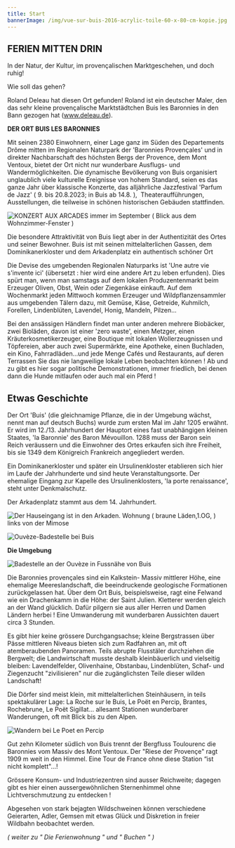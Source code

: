 ```yaml
---
title: Start
bannerImage: /img/vue-sur-buis-2016-acrylic-toile-60-x-80-cm-kopie.jpg
---
```

## **FERIEN MITTEN DRIN**

In der Natur, der Kultur, im provençalischen Marktgeschehen, und doch ruhig!

Wie soll das gehen?

Roland Deleau hat diesen Ort gefunden! Roland ist ein deutscher Maler, den das sehr kleine provençalische Marktstädtchen Buis les Baronnies in den Bann gezogen hat (www.deleau.de).

**DER ORT BUIS LES BARONNIES**

Mit seinen 2380 Einwohnern, einer Lage ganz im Süden des Departements Drôme mitten im Regionalen Naturpark der 'Baronnies Provençales' und in direkter Nachbarschaft des höchsten Bergs der Provence, dem Mont Ventoux, bietet der Ort nicht nur wunderbare Ausflugs- und Wandermöglichkeiten. Die dynamische Bevölkerung von Buis organisiert unglaublich viele kulturelle Ereignisse von hohem Standard, seien es das ganze Jahr über klassische Konzerte, das alljährliche Jazzfestival 'Parfum de Jazz' ( 9. bis 20.8.2023; in Buis ab 14.8. ),  Theateraufführungen, Ausstellungen, die teilweise in schönen historischen Gebäuden stattfinden.

![KONZERT AUX ARCADES immer im September ( Blick aus dem Wohnzimmer-Fenster )](/img/20220911_170312.jpg "KONZERT AUX ARCADES immer im September ( Blick aus dem Wohnzimmer-Fenster )")

Die besondere Attraktivität von Buis liegt aber in der Authentizität des Ortes und seiner Bewohner. Buis ist mit seinen mittelalterlichen Gassen, dem Dominikanerkloster und dem Arkadenplatz ein authentisch schöner Ort

Die Devise des umgebenden Regionalen Naturparks ist 'Une autre vie s'invente ici' (übersetzt : hier wird eine andere Art zu leben erfunden). Dies spürt man, wenn man samstags auf dem lokalen Produzentenmarkt beim Erzeuger Oliven, Obst, Wein oder Ziegenkäse einkauft. Auf dem Wochenmarkt jeden Mittwoch kommen Erzeuger und Wildpflanzensammler aus umgebenden Tälern dazu, mit Gemüse, Käse, Getreide, Kuhmilch, Forellen, Lindenblüten, Lavendel, Honig, Mandeln, Pilzen...

Bei den ansässigen Händlern findet man unter anderen mehrere Biobäcker, zwei Bioläden, davon ist einer 'zero waste', einen Metzger, einen Kräuterkosmetikerzeuger, eine Boutique mit lokalen Wollerzeugnissen und Töpfereien, aber auch zwei Supermärkte, eine Apotheke, einen Buchladen, ein Kino, Fahrradläden...und jede Menge Cafés und Restaurants, auf deren Terrassen Sie das nie langweilige lokale Leben beobachten können ! Ab und zu gibt es hier sogar politische Demonstrationen, immer friedlich, bei denen dann die Hunde mitlaufen oder auch mal ein Pferd !

## Etwas Geschichte

Der Ort 'Buis' (die gleichnamige Pflanze, die in der Umgebung wächst, nennt man auf deutsch Buchs) wurde zum ersten Mal im Jahr 1205 erwähnt. Er wird im 12./13. Jahrhundert der Hauptort eines fast unabhängigen kleinen Staates, 'la Baronnie' des Baron Mévouillon. 1288 muss der Baron sein Reich veräussern und die Einwohner des Ortes erkaufen sich ihre Freiheit, bis sie 1349 dem Königreich Frankreich angegliedert werden.

Ein Dominikanerkloster und später ein Ursulinenkloster etablieren sich hier im Laufe der Jahrhunderte und sind heute Veranstaltungsorte. Der ehemalige Eingang zur Kapelle des Ursulinenklosters, 'la porte renaissance', steht unter Denkmalschutz.

Der Arkadenplatz stammt aus dem 14. Jahrhundert.

![Der Hauseingang ist in den Arkaden. Wohnung ( braune Läden,1.OG, ) links von der Mimose](/img/20230111_155915.jpg "Der Hauseingang ist in den Arkaden. Wohnung ( braune Läden,1.OG, ) links von der Mimose")

![Ouvèze-Badestelle bei Buis](/img/ouvèze-bei-buis.jpg "Ouvèze-Badestelle bei Buis")

**Die Umgebung**

![Badestelle an der Ouvèze in Fussnähe von Buis](/img/ouvèze-bei-buis.jpg)



Die Baronnies provençales sind ein Kalkstein- Massiv mittlerer Höhe, eine ehemalige Meereslandschaft, die beeindruckende geologische Formationen zurückgelassen hat. Über dem Ort Buis, beispielsweise, ragt eine Felwand wie ein Drachenkamm in die Höhe: der Saint Julien. Kletterer werden gleich an der Wand glücklich. Dafür pilgern sie aus aller Herren und Damen Ländern herbei ! Eine Umwanderung mit wunderbaren Aussichten dauert circa 3 Stunden.

Es gibt hier keine grössere Durchgangsachse; kleine Bergstrassen über Pässe mittleren Niveaus bieten sich zum Radfahren an, mit oft atemberaubenden Panoramen. Teils abrupte Flusstäler durchziehen die Bergwelt; die Landwirtschaft musste deshalb kleinbäuerlich und vielseitig bleiben: Lavendelfelder, Olivenhaine, Obstanbau, Lindenblüten, Schaf- und Ziegenzucht "zivilisieren" nur die zugänglichsten Teile dieser wilden Landschaft!

Die Dörfer sind meist klein, mit mittelalterlichen Steinhäusern, in teils spektakulärer Lage: La Roche sur le Buis, Le Poët en Percip, Brantes, Rochebrune, Le Poët Sigillat... allesamt Stationen wunderbarer Wanderungen, oft mit Blick bis zu den Alpen.

![Wandern bei Le Poet en Percip](/img/wandern-um-le-poët-en-percip.jpg "Wandern bei Le Poet en Percip")

Gut zehn Kilometer südlich von Buis trennt der Bergfluss Toulourenc die Baronnies vom Massiv des Mont Ventoux. Der "Riese der Provençe" ragt 1909 m weit in den Himmel. Eine Tour de France ohne diese Station “ist nicht komplett"...!

Grössere Konsum- und Industriezentren sind ausser Reichweite; dagegen gibt es hier einen aussergewöhnlichen Sternenhimmel ohne Lichtverschmutzung zu entdecken !

Abgesehen von stark bejagten Wildschweinen können verschiedene Geierarten, Adler, Gemsen mit etwas Glück und Diskretion in freier Wildbahn beobachtet werden.



*( weiter zu " Die Ferienwohnung " und " Buchen " )*